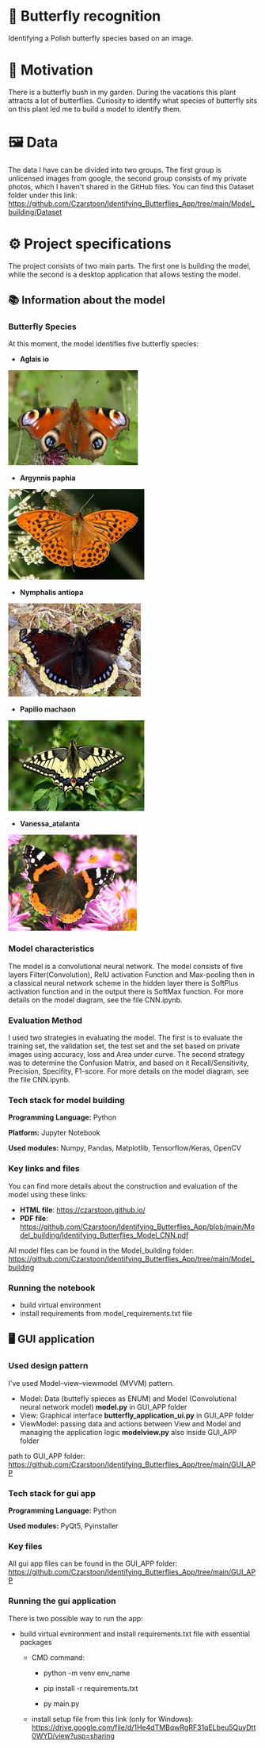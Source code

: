 # 🦋 Butterfly recognition 
Identifying a Polish butterfly species based on an image.

# 🌿 Motivation
There is a butterfly bush in my garden. 
During the vacations this plant attracts a lot of butterflies. 
Curiosity to identify what species of butterfly sits on this plant led me to build a model to identify them.
# 🖼️ Data
The data I have can be divided into two groups. 
The first group is unlicensed images from google, the second group consists of my private photos, which I haven't shared in the GitHub files. You can find this Dataset folder under this link: https://github.com/Czarstoon/Identifying_Butterflies_App/tree/main/Model_building/Dataset
# ⚙️ Project specifications
The project consists of two main parts. The first one is building the model, while the second is a desktop application that allows testing the model.
## 📚 Information about the model
### Butterfly Species
At this moment, the model identifies five butterfly species:

* **Aglais io**

![Aglais io](https://github.com/Czarstoon/Identifying_Butterflies_App/blob/main/Model_building/Dataset/Train/Aglais_io_1.jpg)
* **Argynnis paphia**   

![Argynnis paphia](https://github.com/Czarstoon/Identifying_Butterflies_App/blob/main/Model_building/Dataset/Train/Argynnis_paphia_1.jpg)
* **Nymphalis antiopa**

![Nymphalis antiopa](https://github.com/Czarstoon/Identifying_Butterflies_App/blob/main/Model_building/Dataset/Train/Nymphalis_antiopa_1.jpg)
* **Papilio machaon**

![Papilio machaon](https://github.com/Czarstoon/Identifying_Butterflies_App/blob/main/Model_building/Dataset/Train/Papilio_machaon_1.jpg)
* **Vanessa_atalanta**

![Vanessa_atalanta](https://github.com/Czarstoon/Identifying_Butterflies_App/blob/main/Model_building/Dataset/Train/Vanessa_atalanta_1.jpg)
### Model characteristics
The model is a convolutional neural network.
The model consists of five layers Filter(Convolution), 
RelU activation Function and Max-pooling then in a classical neural network scheme in the hidden 
layer there is SoftPlus activation function and in the output there is SoftMax function.
For more details on the model diagram, see the file CNN.ipynb.
### Evaluation Method
I used two strategies in evaluating the model. 
The first is to evaluate the training set, the validation set, 
the test set and the set based on private images using accuracy, 
loss and Area under curve. The second strategy was to determine 
the Confusion Matrix, and based on it Recall/Sensitivity, 
Precision, Specifity, F1-score.
For more details on the model diagram, see the file CNN.ipynb.
### Tech stack for model building
**Programming Language:** Python

**Platform:** Jupyter Notebook

**Used modules:** Numpy, Pandas, Matplotlib, Tensorflow/Keras, OpenCV
### Key links and files
You can find more details about the construction and evaluation of the model using these links:
* **HTML file**:
https://czarstoon.github.io/ 
* **PDF file**:
https://github.com/Czarstoon/Identifying_Butterflies_App/blob/main/Model_building/Identifying_Butterflies_Model_CNN.pdf

All model files can be found in the Model_building folder:
https://github.com/Czarstoon/Identifying_Butterflies_App/tree/main/Model_building 
### Running the notebook
* build virtual environment
* install requirements from model_requirements.txt file

## 🖥️ GUI application

### Used design pattern

I've used Model–view–viewmodel (MVVM) pattern.
* Model: Data (buttefly spieces as ENUM) and Model (Convolutional neural network model) **model.py** in GUI_APP folder  
* View: Graphical interface **butterfly_application_ui.py** in GUI_APP folder  
* ViewModel: passing data and actions between View and Model and managing the application logic **modelview.py** also inside GUI_APP folder 

path to GUI_APP folder: https://github.com/Czarstoon/Identifying_Butterflies_App/tree/main/GUI_APP
### Tech stack for gui app
**Programming Language:** Python

**Used modules:** PyQt5, Pyinstaller
### Key files
All gui app files can be found in the GUI_APP folder:
https://github.com/Czarstoon/Identifying_Butterflies_App/tree/main/GUI_APP
### Running the gui application

There is two possible way to run the app:
* build virtual evnironment and install requirements.txt file with essential packages   

    * CMD command:

        * python -m venv env_name

        * pip install -r requirements.txt

        * py main.py 

    * install setup file from this link (only for Windows):
        https://drive.google.com/file/d/1He4dTMBqwRgRF31qELbeu5QuyDtt0WYD/view?usp=sharing

